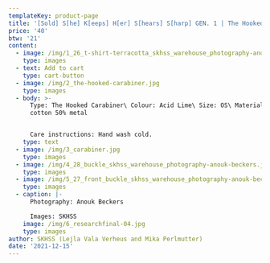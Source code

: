 ```yaml
---
templateKey: product-page
title: '[Sold] S[he] K[eeps] H[er] S[hears] S[harp] GEN. 1 | The Hooked Carabiner'
price: '40'
btw: '21'
content:
  - image: /img/1_26_t-shirt-terracotta_skhss_warehouse_photography-anouk-beckers.jpg
    type: images
  - text: Add to cart
    type: cart-button
  - image: /img/2_the-hooked-carabiner.jpg
    type: images
  - body: >-
      Type: The Hooked Carabiner\ Colour: Acid Lime\ Size: OS\ Material: 50%
      cotton 50% metal


      Care instructions: Hand wash cold.
    type: text
  - image: /img/3_carabiner.jpg
    type: images
  - image: /img/4_28_buckle_skhss_warehouse_photography-anouk-beckers.jpg
    type: images
  - image: /img/5_27_front_buckle_skhss_warehouse_photography-anouk-beckers.jpg
    type: images
  - caption: |-
      Photography: Anouk Beckers

      Images: SKHSS
    image: /img/6_researchfinal-04.jpg
    type: images
author: SKHSS (Lejla Vala Verheus and Mika Perlmutter)
date: '2021-12-15'
---
```


